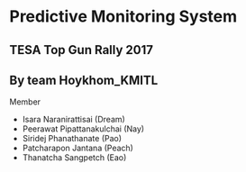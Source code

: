 # Predictive Monitoring System
## TESA Top Gun Rally 2017
## By team Hoykhom_KMITL
Member

- Isara Naranirattisai (Dream)
- Peerawat Pipattanakulchai (Nay)
- Siridej Phanathanate (Pao)
- Patcharapon Jantana (Peach)
- Thanatcha Sangpetch (Eao)
